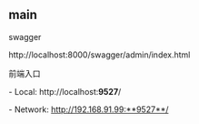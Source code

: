 ## main







swagger

http://localhost:8000/swagger/admin/index.html



前端入口

 \- Local:  http://localhost:**9527**/ 

 \- Network: http://192.168.91.99:**9527**/